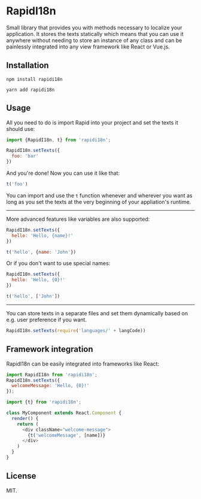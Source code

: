 # RapidI18n
Small library that provides you with methods necessary to localize your application. It stores the texts statically which means that you can use it anywhere without needing to store an instance of any class and can be painlessly integrated into any view framework like React or Vue.js.

## Installation
`npm install rapidi18n`

`yarn add rapidi18n`

## Usage
All you need to do is import Rapid into your project and set the texts it should use:

```js
import {RapidI18n, t} from 'rapidi18n';

RapidI18n.setTexts({
  foo: 'bar'
})
```

And you're done! Now you can use it like that:

```js
t('foo')
```

You can import and use the `t` function whenever and wherever you want as long as you set the texts at the very beginning of your appliation's runtime.

---

More advanced features like variables are also supported:

```js
RapidI18n.setTexts({
  hello: 'Hello, {name}!'
})

t('hello', {name: 'John'})
```

Or if you don't want to use special names:

```js
RapidI18n.setTexts({
  hello: 'Hello, {0}!'
})

t('hello', ['John'])
```

---

You can store texts in a separate files and set them dynamically based on e.g. user preference if you want.

```js
RapidI18n.setTexts(require('languages/' + langCode))
```

## Framework integration
RapidI18n can be easily integrated into frameworks like React:

```js
import RapidI18n from 'rapidi18n';
RapidI18n.setTexts({
  welcomeMessage: 'Hello, {0}!'
});
```

```js
import {t} from 'rapidi18n';

class MyComponent extends React.Component {
  render() {
    return (
      <div className="welcome-message">
        {t('welcomeMessage', [name])}
      </div>
    )
  }
}
```

## License
MIT.
